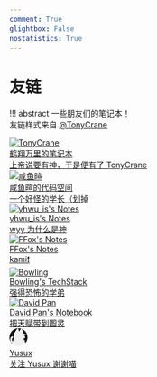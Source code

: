 ```yaml
---
comment: True
glightbox: False
nostatistics: True
---
```


# 友链

!!! abstract
    一些朋友们的笔记本！  
    友链样式来自 [@TonyCrane](https://github.com/TonyCrane)

<div class="flink-list">

<div class="flink-list-item">
    <a href="https://note.tonycrane.cc/" title="鹤翔万里的笔记本" target="_blank">
        <div class="flink-item-icon">
            <img src="https://cdn.hobbitqia.cc/20231030183848.png" alt="TonyCrane">
        </div>
        <div class="flink-item-name">鹤翔万里的笔记本</div>
        <div class="flink-item-desc">上帝说要有神，于是便有了 TonyCrane</div>
    </a>
</div>

<div class="flink-list-item">
    <a href="https://xuan-insr.github.io/" title="咸鱼暄的代码空间" target="_blank">
        <div class="flink-item-icon">
            <img src="https://cdn.tonycrane.cc/note/friends/xyx.ico" alt="咸鱼暄">
        </div>
        <div class="flink-item-name">咸鱼暄的代码空间</div>
        <div class="flink-item-desc">一个好怪的学长（划掉</div>
    </a>
</div>

<div class="flink-list-item">
    <a href="https://yhwu-is.github.io/Notes/" title="yhwu_is's Notes" target="_blank">
        <div class="flink-item-icon">
            <img src="https://cdn.tonycrane.cc/note/friends/wyy.jpg" alt="yhwu_is's Notes">
        </div>
        <div class="flink-item-name">yhwu_is's Notes</div>
        <div class="flink-item-desc">wyy 为什么是神</div>
    </a>
</div>

<div class="flink-list-item">
    <a href="https://frightenedfoxcn.github.io/notes/" title="FFox's Notes" target="_blank">
        <div class="flink-item-icon">
            <img src="https://cdn.tonycrane.cc/note/friends/ffox.jpg" alt="FFox's Notes">
        </div>
        <div class="flink-item-name">FFox's Notes</div>
        <div class="flink-item-desc">kami❗️</div>
    </a>
</div>



<div class="flink-list-item">
    <a href="https://note.bowling233.top/" title="Bowling's TechStack" target="_blank">
        <div class="flink-item-icon">
            <img src="https://cdn.tonycrane.cc/note/friends/bowling.jpeg" alt="Bowling">
        </div>
        <div class="flink-item-name">Bowling's TechStack</div>
        <div class="flink-item-desc">强得恐怖的学弟</div>
    </a>
</div>

<div class="flink-list-item">
    <a href="https://david-pigeon.github.io/notebook/" title="David Pan's Notebook" target="_blank">
        <div class="flink-item-icon">
            <img src="https://github.com/DaViD-Pigeon/notebook/blob/master/docs/aniya.ico" alt="David Pan">
        </div>
        <div class="flink-item-name">David Pan's Notebook</div>
        <div class="flink-item-desc">把天赋带到图灵</div>
    </a>
</div>

<div class="flink-list-item">
    <a href="https://note.yusux.xyz/" title="Yusux 的笔记本" target="_blank">
        <div class="flink-item-icon">
            <img src="https://github.com/Yusux/note/blob/main/docs/assets/img/favicon-32x32.png" alt="Yusux">
        </div>
        <div class="flink-item-name">Yusux</div>
        <div class="flink-item-desc">关注 Yusux 谢谢喵</div>
    </a>
</div>

<!-- <div class="flink-list-item">
    <a href="https://zhoutimemachine.github.io/note/" title="Jianjun Zhou's Notebook" target="_blank">
        <div class="flink-item-icon">
            <img src="https://github.com/DaViD-Pigeon/notebook/blob/master/docs/images/zjj.png" alt="ZJJ">
        </div>
        <div class="flink-item-name">ZJJ</div>
        <div class="flink-item-desc">周老师，我太想进步了</div>
    </a>
</div> -->


</div>